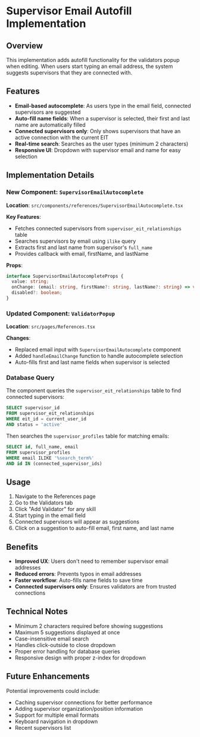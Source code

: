 # Supervisor Email Autofill Implementation

## Overview

This implementation adds autofill functionality for the validators popup when editing. When users start typing an email address, the system suggests supervisors that they are connected with.

## Features

- **Email-based autocomplete**: As users type in the email field, connected supervisors are suggested
- **Auto-fill name fields**: When a supervisor is selected, their first and last name are automatically filled
- **Connected supervisors only**: Only shows supervisors that have an active connection with the current EIT
- **Real-time search**: Searches as the user types (minimum 2 characters)
- **Responsive UI**: Dropdown with supervisor email and name for easy selection

## Implementation Details

### New Component: `SupervisorEmailAutocomplete`

**Location**: `src/components/references/SupervisorEmailAutocomplete.tsx`

**Key Features**:
- Fetches connected supervisors from `supervisor_eit_relationships` table
- Searches supervisors by email using `ilike` query
- Extracts first and last name from supervisor's `full_name`
- Provides callback with email, firstName, and lastName

**Props**:
```typescript
interface SupervisorEmailAutocompleteProps {
  value: string;
  onChange: (email: string, firstName?: string, lastName?: string) => void;
  disabled?: boolean;
}
```

### Updated Component: `ValidatorPopup`

**Location**: `src/pages/References.tsx`

**Changes**:
- Replaced email input with `SupervisorEmailAutocomplete` component
- Added `handleEmailChange` function to handle autocomplete selection
- Auto-fills first and last name fields when supervisor is selected

### Database Query

The component queries the `supervisor_eit_relationships` table to find connected supervisors:

```sql
SELECT supervisor_id 
FROM supervisor_eit_relationships 
WHERE eit_id = current_user_id 
AND status = 'active'
```

Then searches the `supervisor_profiles` table for matching emails:

```sql
SELECT id, full_name, email 
FROM supervisor_profiles 
WHERE email ILIKE '%search_term%' 
AND id IN (connected_supervisor_ids)
```

## Usage

1. Navigate to the References page
2. Go to the Validators tab
3. Click "Add Validator" for any skill
4. Start typing in the email field
5. Connected supervisors will appear as suggestions
6. Click on a suggestion to auto-fill email, first name, and last name

## Benefits

- **Improved UX**: Users don't need to remember supervisor email addresses
- **Reduced errors**: Prevents typos in email addresses
- **Faster workflow**: Auto-fills name fields to save time
- **Connected supervisors only**: Ensures validators are from trusted connections

## Technical Notes

- Minimum 2 characters required before showing suggestions
- Maximum 5 suggestions displayed at once
- Case-insensitive email search
- Handles click-outside to close dropdown
- Proper error handling for database queries
- Responsive design with proper z-index for dropdown

## Future Enhancements

Potential improvements could include:
- Caching supervisor connections for better performance
- Adding supervisor organization/position information
- Support for multiple email formats
- Keyboard navigation in dropdown
- Recent supervisors list 